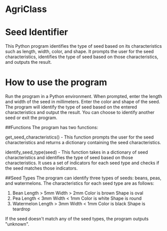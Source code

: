 # AgriClass

# Seed Identifier
This Python program identifies the type of seed based on its characteristics such as length, width, color, and shape. It prompts the user for the seed characteristics, identifies the type of seed based on those characteristics, and outputs the result.

# How to use the program
Run the program in a Python environment.
When prompted, enter the length and width of the seed in millimeters.
Enter the color and shape of the seed.
The program will identify the type of seed based on the entered characteristics and output the result.
You can choose to identify another seed or exit the program.

##Functions
The program has two functions:

get_seed_characteristics() - This function prompts the user for the seed characteristics and returns a dictionary containing the seed characteristics.

identify_seed_type(seed) - This function takes in a dictionary of seed characteristics and identifies the type of seed based on those characteristics. It uses a set of indicators for each seed type and checks if the seed matches those indicators.

##Seed Types
The program can identify three types of seeds: beans, peas, and watermelons. The characteristics for each seed type are as follows:

1. Bean
Length > 5mm
Width > 2mm
Color is brown
Shape is oval
2. Pea
Length < 3mm
Width < 1mm
Color is white
Shape is round
3. Watermelon
Length > 3mm
Width < 1mm
Color is black
Shape is teardrop

If the seed doesn't match any of the seed types, the program outputs "unknown".
